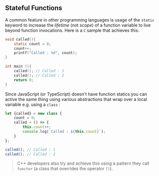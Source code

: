 ## Stateful Functions
A common feature in other programming languages is usage of the `static` keyword to increase the *lifetime* (not *scope*) of a function variable to live beyond function invocations. Here is a `C` sample that achieves this:

```c
void called(){
    static count = 0;
    count++;
    printf("Called : %d", count);
}

int main (){
    called(); // Called : 1
    called(); // Called : 2
    return 0;
}
```

Since JavaScript (or TypeScript) doesn't have function statics you can active the same thing using various abstractions that wrap over a local variable e.g. using a `class` :

```ts
let {called} = new class {
    count = 0;
    called = () => {
        this.count++;
        console.log(`Called : ${this.count}`);
    }
};

called(); // Called : 1
called(); // Called : 2
```

> C++ developers also try and achieve this using a pattern they call `functor` (a class that overrides the operator `()`).
